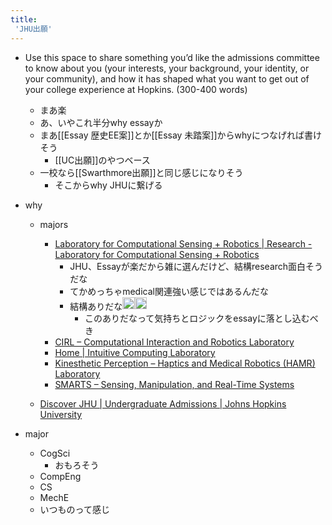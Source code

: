 ```yaml
---
title:
 'JHU出願'
---
```


- Use this space to share something you’d like the admissions committee to know about you (your interests, your background, your identity, or your community), and how it has shaped what you want to get out of your college experience at Hopkins. (300-400 words)
    - まあ楽
    - あ、いやこれ半分why essayか
    - まあ[[Essay 歴史EE案]]とか[[Essay 未踏案]]からwhyにつなげれば書けそう
        - [[UC出願]]のやつベース
    - 一校なら[[Swarthmore出願]]と同じ感じになりそう
        - そこからwhy JHUに繋げる

- why
    - majors
        - [Laboratory for Computational Sensing + Robotics | Research - Laboratory for Computational Sensing + Robotics](https://lcsr.jhu.edu/research/)
            - JHU、Essayが楽だから雑に選んだけど、結構research面白そうだな
            - てかめっちゃmedical関連強い感じではあるんだな
            - 結構ありだな<img src='https://scrapbox.io/api/pages/blu3mo-public/blu3mo/icon' alt='blu3mo.icon' height="19.5"/><img src='https://scrapbox.io/api/pages/blu3mo-public/blu3mo/icon' alt='blu3mo.icon' height="19.5"/>
                - このありだなって気持ちとロジックをessayに落とし込むべき
        - [CIRL – Computational Interaction and Robotics Laboratory](https://cirl.lcsr.jhu.edu/)
        - [Home | Intuitive Computing Laboratory](http://intuitivecomputing.jhu.edu/)
        - [Kinesthetic Perception – Haptics and Medical Robotics (HAMR) Laboratory](https://hamr.lcsr.jhu.edu/pendari_portfolio/gene-editing-with-crispr-cas9-for-duchenne-muscular-dystrophy/)
        - [SMARTS – Sensing, Manipulation, and Real-Time Systems](https://smarts.lcsr.jhu.edu/)

    - [Discover JHU | Undergraduate Admissions | Johns Hopkins University](https://apply.jhu.edu/discover-jhu/)

- major
    - CogSci
        - おもろそう
    - CompEng
    - CS
    - MechE
    - いつものって感じ
